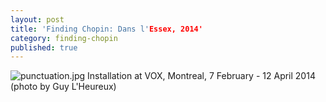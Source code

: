 ```yaml
---
layout: post
title: 'Finding Chopin: Dans l'Essex, 2014'
category: finding-chopin
published: true
---
```


![punctuation.jpg]({{site.baseurl}}/assets/img/2015_finding_chopin_dans_lessex_01.jpg)
Installation at VOX, Montreal, 7 February - 12 April 2014 (photo by Guy L'Heureux)
